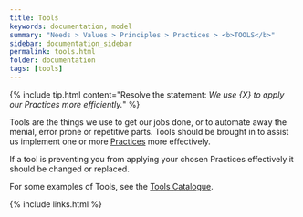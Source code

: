 ```yaml
---
title: Tools
keywords: documentation, model
summary: "Needs > Values > Principles > Practices > <b>TOOLS</b>"
sidebar: documentation_sidebar
permalink: tools.html
folder: documentation
tags: [tools]
---
```


{% include tip.html content="Resolve the statement: *We use {X} to apply our Practices more efficiently.*" %}

Tools are the things we use to get our jobs done, or to automate away the menial, error prone or repetitive parts. Tools should be brought in to assist us implement one or more [Practices](/practices) more effectively.

If a tool is preventing you from applying your chosen Practices effectively it should be changed or replaced.

For some examples of Tools, see the [Tools Catalogue](tools-catalogue).

{% include links.html %}
